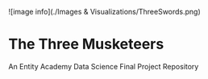![image info](./Images & Visualizations/ThreeSwords.png)

# The Three Musketeers
An Entity Academy Data Science Final Project Repository
